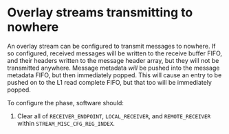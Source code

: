 # Overlay streams transmitting to nowhere

An overlay stream can be configured to transmit messages to nowhere. If so configured, received messages will be written to the receive buffer FIFO, and their headers written to the message header array, but they will not be transmitted anywhere. Message metadata _will_ be pushed into the message metadata FIFO, but then immediately popped. This will cause an entry to be pushed on to the L1 read complete FIFO, but that too will be immediately popped.

To configure the phase, software should:
1. Clear all of `RECEIVER_ENDPOINT`, `LOCAL_RECEIVER`, and `REMOTE_RECEIVER` within `STREAM_MISC_CFG_REG_INDEX`.
